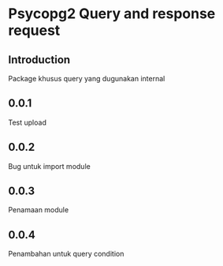 # Psycopg2 Query and response request
## Introduction
Package khusus query yang dugunakan internal

## 0.0.1
Test upload 

## 0.0.2
Bug untuk import module

## 0.0.3
Penamaan module

## 0.0.4
Penambahan untuk query condition
